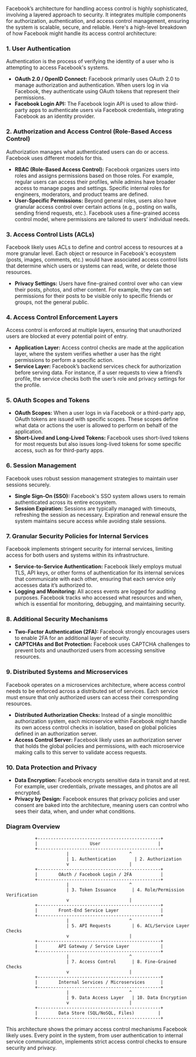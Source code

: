 Facebook’s architecture for handling access control is highly sophisticated, involving a layered approach to security. It integrates multiple components for authorization, authentication, and access control management, ensuring the system is scalable, secure, and reliable. Here's a high-level breakdown of how Facebook might handle its access control architecture:

### 1. **User Authentication**
Authentication is the process of verifying the identity of a user who is attempting to access Facebook's systems.

- **OAuth 2.0 / OpenID Connect:** Facebook primarily uses OAuth 2.0 to manage authorization and authentication. When users log in via Facebook, they authenticate using OAuth tokens that represent their permissions.
- **Facebook Login API:** The Facebook login API is used to allow third-party apps to authenticate users via Facebook credentials, integrating Facebook as an identity provider.

### 2. **Authorization and Access Control (Role-Based Access Control)**
Authorization manages what authenticated users can do or access. Facebook uses different models for this.

- **RBAC (Role-Based Access Control):** Facebook organizes users into roles and assigns permissions based on those roles. For example, regular users can access their profiles, while admins have broader access to manage pages and settings. Specific internal roles for engineers, moderators, and product teams are defined.
- **User-Specific Permissions:** Beyond general roles, users also have granular access control over certain actions (e.g., posting on walls, sending friend requests, etc.). Facebook uses a fine-grained access control model, where permissions are tailored to users’ individual needs.
  
### 3. **Access Control Lists (ACLs)**
Facebook likely uses ACLs to define and control access to resources at a more granular level. Each object or resource in Facebook's ecosystem (posts, images, comments, etc.) would have associated access control lists that determine which users or systems can read, write, or delete those resources.

- **Privacy Settings:** Users have fine-grained control over who can view their posts, photos, and other content. For example, they can set permissions for their posts to be visible only to specific friends or groups, not the general public.

### 4. **Access Control Enforcement Layers**
Access control is enforced at multiple layers, ensuring that unauthorized users are blocked at every potential point of entry.

- **Application Layer:** Access control checks are made at the application layer, where the system verifies whether a user has the right permissions to perform a specific action.
- **Service Layer:** Facebook’s backend services check for authorization before serving data. For instance, if a user requests to view a friend’s profile, the service checks both the user’s role and privacy settings for the profile.
  
### 5. **OAuth Scopes and Tokens**
- **OAuth Scopes:** When a user logs in via Facebook or a third-party app, OAuth tokens are issued with specific scopes. These scopes define what data or actions the user is allowed to perform on behalf of the application.
- **Short-Lived and Long-Lived Tokens:** Facebook uses short-lived tokens for most requests but also issues long-lived tokens for some specific access, such as for third-party apps.
  
### 6. **Session Management**
Facebook uses robust session management strategies to maintain user sessions securely.

- **Single Sign-On (SSO):** Facebook's SSO system allows users to remain authenticated across its entire ecosystem. 
- **Session Expiration:** Sessions are typically managed with timeouts, refreshing the session as necessary. Expiration and renewal ensure the system maintains secure access while avoiding stale sessions.
  
### 7. **Granular Security Policies for Internal Services**
Facebook implements stringent security for internal services, limiting access for both users and systems within its infrastructure.

- **Service-to-Service Authentication:** Facebook likely employs mutual TLS, API keys, or other forms of authentication for its internal services that communicate with each other, ensuring that each service only accesses data it’s authorized to.
- **Logging and Monitoring:** All access events are logged for auditing purposes. Facebook tracks who accessed what resources and when, which is essential for monitoring, debugging, and maintaining security.
  
### 8. **Additional Security Mechanisms**
- **Two-Factor Authentication (2FA):** Facebook strongly encourages users to enable 2FA for an additional layer of security.
- **CAPTCHAs and Bot Protection:** Facebook uses CAPTCHA challenges to prevent bots and unauthorized users from accessing sensitive resources.

### 9. **Distributed Systems and Microservices**
Facebook operates on a microservices architecture, where access control needs to be enforced across a distributed set of services. Each service must ensure that only authorized users can access their corresponding resources.

- **Distributed Authorization Checks:** Instead of a single monolithic authorization system, each microservice within Facebook might handle its own access control checks in isolation, based on global policies defined in an authorization server.
- **Access Control Server:** Facebook likely uses an authorization server that holds the global policies and permissions, with each microservice making calls to this server to validate access requests.

### 10. **Data Protection and Privacy**
- **Data Encryption:** Facebook encrypts sensitive data in transit and at rest. For example, user credentials, private messages, and photos are all encrypted.
- **Privacy by Design:** Facebook ensures that privacy policies and user consent are baked into the architecture, meaning users can control who sees their data, when, and under what conditions.

### Diagram Overview

```
           +-----------------------------------------------+
           |                    User                      |
           +-----------------------------------------------+
                       |                       ^
                       | 1. Authentication       | 2. Authorization
                       v                       |
           +-----------------------------------------------+
           |        OAuth / Facebook Login / 2FA           |
           +-----------------------------------------------+
                       |                       ^
                       | 3. Token Issuance      | 4. Role/Permission Verification
                       v                       |
           +-----------------------------------------------+
           |        Front-End Service Layer                |
           +-----------------------------------------------+
                       |                       ^
                       | 5. API Requests        | 6. ACL/Service Layer Checks
                       v                       |
           +-----------------------------------------------+
           |        API Gateway / Service Layer            |
           +-----------------------------------------------+
                       |                       ^
                       | 7. Access Control      | 8. Fine-Grained Checks
                       v                       |
           +-----------------------------------------------+
           |        Internal Services / Microservices      |
           +-----------------------------------------------+
                       |                       ^
                       | 9. Data Access Layer   | 10. Data Encryption
                       v                       |
           +-----------------------------------------------+
           |        Data Store (SQL/NoSQL, Files)         |
           +-----------------------------------------------+
```

This architecture shows the primary access control mechanisms Facebook likely uses. Every point in the system, from user authentication to internal service communication, implements strict access control checks to ensure security and privacy.